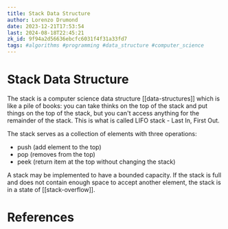 ```yaml
---
title: Stack Data Structure
author: Lorenzo Drumond
date: 2023-12-21T17:53:54
last: 2024-08-18T22:45:21
zk_id: 9f94a2d56636ebcfc6031f4f31a33fd7
tags: #algorithms #programming #data_structure #computer_science
---
```



# Stack Data Structure
The stack is a computer science data structure [[data-structures]] which is like a pile of books:
you can take thinks on the top of the stack and put things on the top of the
stack,  but you can't access anything for the remainder of the stack. This is
what is called LIFO stack - Last In, First Out.

The stack serves as a collection of elements with three operations:
- push (add element to the top)
- pop (removes from the top)
- peek (return item at the top without changing the stack)

A stack may be implemented to have a bounded capacity. If the stack is full and
does not contain enough space to accept another element, the stack is in a
state of [[stack-overflow]].


# References
